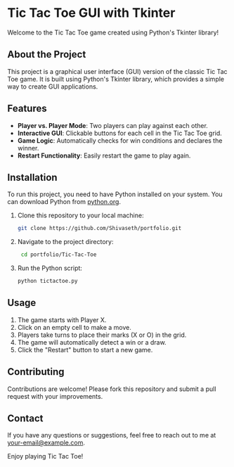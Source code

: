 # Tic Tac Toe GUI with Tkinter

Welcome to the Tic Tac Toe game created using Python's Tkinter library!

## About the Project

This project is a graphical user interface (GUI) version of the classic Tic Tac Toe game. It is built using Python's Tkinter library, which provides a simple way to create GUI applications.

## Features

- **Player vs. Player Mode**: Two players can play against each other.
- **Interactive GUI**: Clickable buttons for each cell in the Tic Tac Toe grid.
- **Game Logic**: Automatically checks for win conditions and declares the winner.
- **Restart Functionality**: Easily restart the game to play again.

## Installation

To run this project, you need to have Python installed on your system. You can download Python from [python.org](https://www.python.org/).

1. Clone this repository to your local machine:
    ```sh
    git clone https://github.com/Shivaseth/portfolio.git
    ```
2. Navigate to the project directory:
    ```sh
     cd portfolio/Tic-Tac-Toe
    ```
3. Run the Python script:
    ```sh
    python tictactoe.py
    ```

## Usage

1. The game starts with Player X.
2. Click on an empty cell to make a move.
3. Players take turns to place their marks (X or O) in the grid.
4. The game will automatically detect a win or a draw.
5. Click the "Restart" button to start a new game.


## Contributing

Contributions are welcome! Please fork this repository and submit a pull request with your improvements.

## Contact

If you have any questions or suggestions, feel free to reach out to me at [your-email@example.com](mailto:your-email@example.com).

Enjoy playing Tic Tac Toe!
